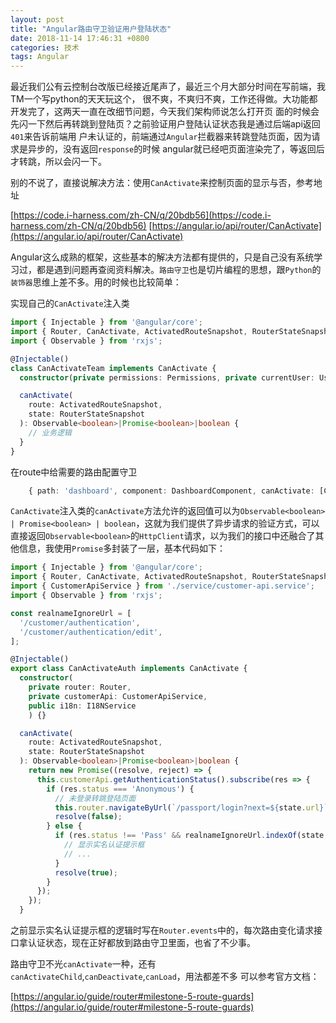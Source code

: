 ```yaml
---
layout: post
title: "Angular路由守卫验证用户登陆状态"
date: 2018-11-14 17:46:31 +0800
categories: 技术
tags: Angular
---
```


最近我们公有云控制台改版已经接近尾声了，最近三个月大部分时间在写前端，我TM一个写python的天天玩这个，
很不爽，不爽归不爽，工作还得做。大功能都开发完了，这两天一直在改细节问题，今天我们架构师说怎么打开页
面的时候会先闪一下然后再转跳到登陆页？之前验证用户登陆认证状态我是通过后端api返回`401`来告诉前端用
户未认证的，前端通过`Angular`拦截器来转跳登陆页面，因为请求是异步的，没有返回`response`的时候
angular就已经吧页面渲染完了，等返回后才转跳，所以会闪一下。

别的不说了，直接说解决方法：使用`CanActivate`来控制页面的显示与否，参考地址

[https://code.i-harness.com/zh-CN/q/20bdb56](https://code.i-harness.com/zh-CN/q/20bdb56)
[https://angular.io/api/router/CanActivate](https://angular.io/api/router/CanActivate)

Angular这么成熟的框架，这些基本的解决方法都有提供的，只是自己没有系统学习过，都是遇到问题再查阅资料解决。`路由守卫`也是切片编程的思想，跟`Python`的`装饰器`思维上差不多。用的时候也比较简单：

实现自己的`CanActivate`注入类

```typescript
import { Injectable } from '@angular/core';
import { Router, CanActivate, ActivatedRouteSnapshot, RouterStateSnapshot } from '@angular/router';
import { Observable } from 'rxjs';

@Injectable()
class CanActivateTeam implements CanActivate {
  constructor(private permissions: Permissions, private currentUser: UserToken) {}

  canActivate(
    route: ActivatedRouteSnapshot,
    state: RouterStateSnapshot
  ): Observable<boolean>|Promise<boolean>|boolean {
    // 业务逻辑
  }
}
```

在route中给需要的路由配置守卫

```typescript
    { path: 'dashboard', component: DashboardComponent, canActivate: [CanActivateAuth] }
```

`CanActivate`注入类的`canActivate`方法允许的返回值可以为`Observable<boolean> | Promise<boolean> | boolean`，这就为我们提供了异步请求的验证方式，可以直接返回`Observable<boolean>`的`HttpClient`请求，以为我们的接口中还融合了其他信息，我使用`Promise`多封装了一层，基本代码如下：

```typescript
import { Injectable } from '@angular/core';
import { Router, CanActivate, ActivatedRouteSnapshot, RouterStateSnapshot } from '@angular/router';
import { CustomerApiService } from './service/customer-api.service';
import { Observable } from 'rxjs';

const realnameIgnoreUrl = [
  '/customer/authentication',
  '/customer/authentication/edit',
];

@Injectable()
export class CanActivateAuth implements CanActivate {
  constructor(
    private router: Router,
    private customerApi: CustomerApiService,
    public i18n: I18NService
    ) {}

  canActivate(
    route: ActivatedRouteSnapshot,
    state: RouterStateSnapshot
  ): Observable<boolean>|Promise<boolean>|boolean {
    return new Promise((resolve, reject) => {
      this.customerApi.getAuthenticationStatus().subscribe(res => {
        if (res.status === 'Anonymous') {
          // 未登录转跳登陆页面
          this.router.navigateByUrl(`/passport/login?next=${state.url}`);
          resolve(false);
        } else {
          if (res.status !== 'Pass' && realnameIgnoreUrl.indexOf(state.url) < 0) {
            // 显示实名认证提示框
            // ...
          }
          resolve(true);
        }
      });
    });
  }
```

之前显示实名认证提示框的逻辑时写在`Router.events`中的，每次路由变化请求接口拿认证状态，现在正好都放到路由守卫里面，也省了不少事。

路由守卫不光`canActivate`一种，还有`canActivateChild`,`canDeactivate`,`canLoad`，用法都差不多
可以参考官方文档：

[https://angular.io/guide/router#milestone-5-route-guards](https://angular.io/guide/router#milestone-5-route-guards)